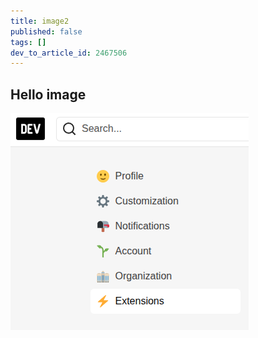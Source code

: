 ```yaml
---
title: image2
published: false
tags: []
dev_to_article_id: 2467506
---
```


## Hello image

![](./images/Screenshot%20From%202025-05-08%2007-18-46.png)
